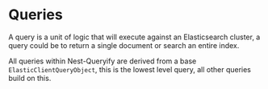 # Queries

A query is a unit of logic that will execute against an Elasticsearch cluster, a query could be to return a single document or search an entire index.

All queries within Nest-Queryify are derived from a base ```ElasticClientQueryObject```, this is the lowest level query, all other queries build on this.